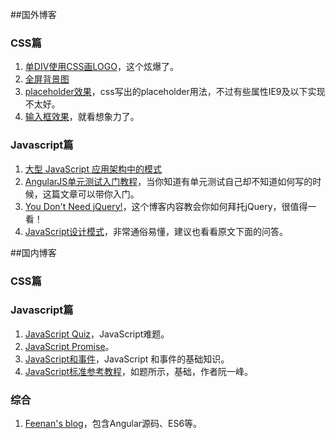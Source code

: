 ##国外博客
### CSS篇 ###
1. [单DIV使用CSS画LOGO](http://lynnandtonic.github.io/a-single-div/)，这个炫爆了。  
2. [全屏背景图](http://cdn.sixrevisions.com/0431-01_responsive_background_image_demo/responsive-full-background-image-demo.html)   
3. [placeholder效果](http://blog.circleci.com/adaptive-placeholders/)，css写出的placeholder用法，不过有些属性IE9及以下实现不太好。 
4. [输入框效果](http://tympanus.net/Development/TextInputEffects/)，就看想象力了。

### Javascript篇 ###
1. [大型 JavaScript 应用架构中的模式](http://nuysoft.com/2013/08/13/large-scale-javascript/)   
2. [AngularJS单元测试入门教程](http://www.ng-newsletter.com/advent2013/#!/day/19)，当你知道有单元测试自己却不知道如何写的时候，这篇文章可以带你入门。
3. [You Don't Need jQuery!](http://blog.garstasio.com/)，这个博客内容教会你如何拜托jQuery，很值得一看！
4. [JavaScript设计模式](http://www.codingserf.com/)，非常通俗易懂，建议也看看原文下面的问答。


##国内博客
### CSS篇 ###


### Javascript篇 ###
1. [JavaScript Quiz](http://zxhfighter.github.io/blog/javascript/2013/03/15/javascript-quiz-remark.html)，JavaScript难题。
2. [JavaScript Promise](http://www.html5rocks.com/zh/tutorials/es6/promises/)。
3. [JavaScript和事件](http://yujiangshui.com/javascript-event/)，JavaScript 和事件的基础知识。
4. [JavaScript标准参考教程](http://javascript.ruanyifeng.com/)，如题所示，基础，作者阮一峰。

### 综合 ###
1. [Feenan's blog](http://www.ifeenan.com/)，包含Angular源码、ES6等。
